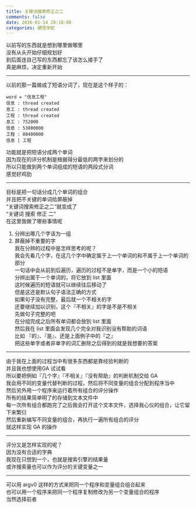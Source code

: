 ```yaml
---
title: 关键词搜索修正之二
comments: false
date: 2016-01-14 20:18:08
categories: 硬悟学蛇
---
```

以前写的东西就是想到哪里做哪里  
没有从头开始仔细规划好  
到后面连自己写的东西都忘了该怎么接手了  
真是麻烦，决定重新开始  
***
以前的那一篇做成了短语分词了，现在是这个样子的：  
```
word = "信息工程"
信息 : thread created
息工 : thread created
工程 : thread created
息工 : 752000
信息 : 53800000
工程 : 80400000
信息 | 工程
```  
功能就是把短语分成两个单词  
因为现在的评分机制是根据得分最低的两字来划分的  
所以只能做到两个单词组成的短语的两段式分词  
感觉好鸡肋  
***
目标是把一句话分成几个单词的组合  
并且把不关键的单词给屏蔽掉  
“关键词搜索修正之二”就变成了  
“关键词 搜索 修正 二”  
在这里我做了哪些事情呢  
1. 分辨出哪几个字该为一组  
2. 屏蔽掉不重要的字  
我在分辨的过程中是怎样思考的呢？  
我会先看几个字，在这几个字中确定属于上一个单词的和不属于上一个单词的部分  
一句话中会从前到后遍历，遍历的过程不是单字，而是一个小的短语  
分辨出属于一个单词的，将它放到 list 里面  
这时候遍历的短语就可以继续往后移动了  
但是这还是默认句子语法正确的方式  
如果句子没有完整，最后就一个不相关的字  
还要继续加以识别，这个『不相关』的字是不是不相关  
先做句子完整的吧  
在分组完成之后所有单词都会放到 list 里面  
然后我在 list 里面会发现几个完全对我识别没有帮助的词语  
比如 『的』、『是』、还是上面例子中的『之』  
把这些单字或者非单字的词汇删除之后得到的就是我想要的答案  
***
由于我在上面的过程当中有很多东西都是靠经验判断的  
并且我也想使用GA 试试看  
所以要把例如『几个字』『不相关』『没有帮助』的判断机制交给 GA  
我会用不同的变量代替判断的过程，然后将不同变量的组合分配到程序当中  
然后另外用一个程序来运行着所有组合的评分操作  
所有的结果简单明了的存储到文本文件中  
每一次所有组合都跑完了之后我会打开这个文本文件，选择我心仪的组合，让它留下来繁衍  
然后重新编写不同变量的组合，再执行一遍所有组合的评分  
就这样实现 GA 的操作  
***
评分又是怎样实现的呢？  
因为没有合适的字典  
我现在只想到一个，也就是搜索引擎的结果量  
或许搜索量也可以作为评分的关键变量之一  
***
可以用 argv0 这样的方式来把同一个程序和变量组合组合起来  
也可以用一个程序来把同一个程序复制修改为另一个变量组合的程序  
当然选择前者  

